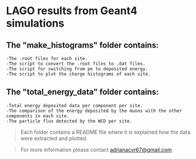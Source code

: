 
# LAGO results from Geant4 simulations

## The "make_histograms" folder contains:
	-The .root files for each site. 
	-The script to convert the .root files to .dat files.
	-The script for switching from pe to deposited energy.
	-The script to plot the charge histograms of each site.

## The "total_energy_data" folder contains:
	-Total energy deposited data per component per site.
	-The comparison of the energy deposited by the muons with the other components in each site.
	-The particle flux detected by the WCD per site.

> Each folder contains a README file where it is explained how the data were extracted and plotted. 

> For more information please contact adrianacvr67@gmail.com
